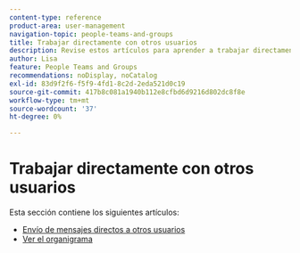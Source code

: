 ```yaml
---
content-type: reference
product-area: user-management
navigation-topic: people-teams-and-groups
title: Trabajar directamente con otros usuarios
description: Revise estos artículos para aprender a trabajar directamente con otros en Workfront.
author: Lisa
feature: People Teams and Groups
recommendations: noDisplay, noCatalog
exl-id: 83d9f2f6-f5f9-4fd1-8c2d-2eda521d0c19
source-git-commit: 417b8c081a1940b112e8cfbd6d9216d802dc8f8e
workflow-type: tm+mt
source-wordcount: '37'
ht-degree: 0%

---
```


# Trabajar directamente con otros usuarios

Esta sección contiene los siguientes artículos:

* [Envío de mensajes directos a otros usuarios](/help/quicksilver/people-teams-and-groups/work-directly-with-others/send-direct-messages-to-other-users.md)
* [Ver el organigrama](../../people-teams-and-groups/work-directly-with-others/view-the-org-chart.md)
